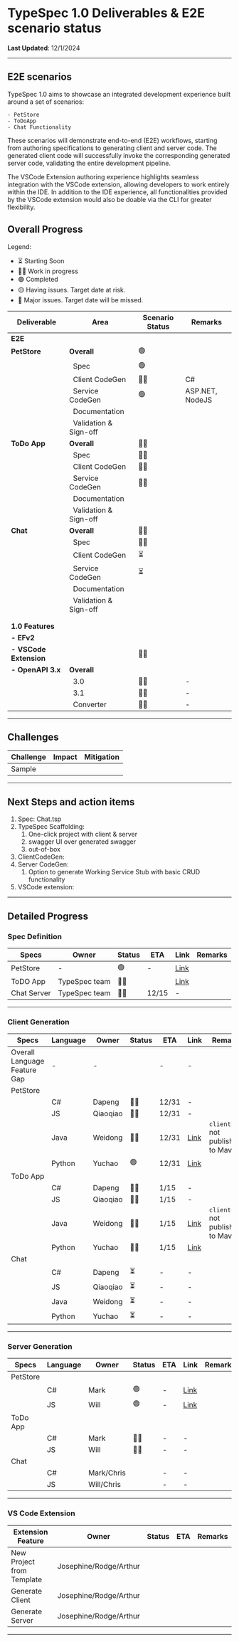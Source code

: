 # TypeSpec 1.0 Deliverables & E2E scenario status

**Last Updated**: 12/1/2024

---

## E2E scenarios

TypeSpec 1.0 aims to showcase an integrated development experience built around a set of scenarios:

    - PetStore
    - ToDoApp
    - Chat Functionality

These scenarios will demonstrate end-to-end (E2E) workflows, starting from authoring specifications to generating client and server code. The generated client code will successfully invoke the corresponding generated server code, validating the entire development pipeline.

The VSCode Extension authoring experience highlights seamless integration with the VSCode extension, allowing developers to work entirely within the IDE. In addition to the IDE experience, all functionalities provided by the VSCode extension would also be doable via the CLI for greater flexibility.

## Overall Progress

Legend:

- :hourglass_flowing_sand: Starting Soon
- :running_man: Work in progress
- :green_circle: Completed
- :yellow_circle: Having issues. Target date at risk.
- :red_circle: Major issues. Target date will be missed.

| **Deliverable**        | **Area**                          | **Scenario Status**      | **Remarks**     |
| ---------------------- | --------------------------------- | ------------------------ | --------------- |
| **E2E**                |                                   |                          |                 |
| **PetStore**           | **Overall**                       | :green_circle:           |                 |
|                        | &nbsp;&nbsp;Spec                  | :green_circle:           |                 |
|                        | &nbsp;&nbsp;Client CodeGen        | :running_man:            | C#              |
|                        | &nbsp;&nbsp;Service CodeGen       | :green_circle:           | ASP.NET, NodeJS |
|                        | &nbsp;&nbsp;Documentation         |                          |                 |
|                        | &nbsp;&nbsp;Validation & Sign-off |                          |                 |
| **ToDo App**           | **Overall**                       | :running_man:            |                 |
|                        | &nbsp;&nbsp;Spec                  | :running_man:            |                 |
|                        | &nbsp;&nbsp;Client CodeGen        | :running_man:            |                 |
|                        | &nbsp;&nbsp;Service CodeGen       | :running_man:            |                 |
|                        | &nbsp;&nbsp;Documentation         |                          |                 |
|                        | &nbsp;&nbsp;Validation & Sign-off |                          |                 |
| **Chat**               | **Overall**                       | :running_man:            |                 |
|                        | &nbsp;&nbsp;Spec                  | :running_man:            |                 |
|                        | &nbsp;&nbsp;Client CodeGen        | :hourglass_flowing_sand: |                 |
|                        | &nbsp;&nbsp;Service CodeGen       | :hourglass_flowing_sand: |                 |
|                        | &nbsp;&nbsp;Documentation         |                          |                 |
|                        | &nbsp;&nbsp;Validation & Sign-off |                          |                 |
|                        |                                   |                          |                 |
|                        |                                   |                          |                 |
| **1.0 Features**       |                                   |                          |                 |
| **- EFv2**             |                                   |                          |                 |
| **- VSCode Extension** |                                   | :running_man:            |                 |
| **- OpenAPI 3.x**      | **Overall**                       |                          |                 |
|                        | &nbsp;&nbsp;3.0                   | :running_man:            | -               |
|                        | &nbsp;&nbsp;3.1                   | :running_man:            | -               |
|                        | &nbsp;&nbsp;Converter             | :running_man:            | -               |

---

## Challenges

| **Challenge** | **Impact** | **Mitigation** |
| ------------- | ---------- | -------------- |
| Sample        |            |                |

---

## Next Steps and action items

1. Spec: Chat.tsp
1. TypeSpec Scaffolding:
   1. One-click project with client & server
   1. swagger UI over generated swagger
   1. out-of-box
1. ClientCodeGen:
1. Server CodeGen:
   1. Option to generate Working Service Stub with basic CRUD functionality
1. VSCode extension:

---

## Detailed Progress

### Spec Definition

| **Specs**   | **Owner**     | **Status**     | **ETA** | **Link**                                                                                  | **Remarks** |
| ----------- | ------------- | -------------- | ------- | ----------------------------------------------------------------------------------------- | ----------- |
| PetStore    | -             | :green_circle: | -       | [Link](https://github.com/allenjzhang/typespec-e2e-demo/blob/main/petstore/spec/main.tsp) |             |
| ToDO App    | TypeSpec team | :running_man:  |         | [Link](https://github.com/allenjzhang/typespec-e2e-demo/blob/main/todoApp/spec/main.tsp)  |             |
| Chat Server | TypeSpec team | :running_man:  | 12/15   | -                                                                                         |             |

---

### Client Generation

| **Specs**                    | **Language** | **Owner** | **Status**               | **ETA** | **Link** | **Remarks** |
| ---------------------------- | ------------ | --------- | ------------------------ | ------- | -------- | ----------- |
| Overall Language Feature Gap | -            | -         |                          | -       | -        |             |
| PetStore                     |              |           |                          |         |          |             |
|                              | C#           | Dapeng    | :running_man:            | 12/31   | -        |             |
|                              | JS           | Qiaoqiao  | :running_man:            | 12/31   | -        |             |
|                              | Java         | Weidong   | :running_man:            | 12/31   | [Link](https://github.com/allenjzhang/typespec-e2e-demo/tree/main/petstore/clients/java) | `clientcore` not published to Maven |
|                              | Python       | Yuchao    | :green_circle:           | 12/31   | [Link](https://github.com/msyyc/typespec-e2e-demo/tree/python-petstore/petstore/clients/python) |             |
| ToDo App                     |              |           |                          |         |          |             |
|                              | C#           | Dapeng    | :running_man:            | 1/15    | -        |             |
|                              | JS           | Qiaoqiao  | :running_man:            | 1/15    | -        |             |
|                              | Java         | Weidong   | :running_man:            | 1/15    | [Link](https://github.com/allenjzhang/typespec-e2e-demo/tree/main/todoApp/clients/java) | `clientcore` not published to Maven |
|                              | Python       | Yuchao    | :running_man:            | 1/15    | [Link](https://github.com/msyyc/typespec-e2e-demo/tree/python-output/todoApp/clients/python) |             |
| Chat                         |              |           |                          |         |          |             |
|                              | C#           | Dapeng    | :hourglass_flowing_sand: | -       | -        |             |
|                              | JS           | Qiaoqiao  | :hourglass_flowing_sand: | -       | -        |             |
|                              | Java         | Weidong   | :hourglass_flowing_sand: | -       | -        |             |
|                              | Python       | Yuchao    | :hourglass_flowing_sand: | -       | -        |             |

---

### Server Generation

| **Specs** | **Language** | **Owner**  | **Status**     | **ETA** | **Link**                                                                                   | **Remarks** |
| --------- | ------------ | ---------- | -------------- | ------- | ------------------------------------------------------------------------------------------ | ----------- |
| PetStore  |              |            |                |         |                                                                                            |             |
|           | C#           | Mark       | :green_circle: | -       | [Link](https://github.com/allenjzhang/typespec-e2e-demo/tree/main/petstore/servers/aspnet) |             |
|           | JS           | Will       | :green_circle: | -       | [Link](https://github.com/allenjzhang/typespec-e2e-demo/tree/main/petstore/servers/node)   |             |
| ToDo App  |              |            |                |         |                                                                                            |             |
|           | C#           | Mark       | :running_man:  | -       | -                                                                                          |             |
|           | JS           | Will       | :running_man:  | -       | -                                                                                          |             |
| Chat      |              |            |                |         |                                                                                            |             |
|           | C#           | Mark/Chris |                | -       | -                                                                                          |             |
|           | JS           | Will/Chris |                | -       | -                                                                                          |             |

---

### VS Code Extension

| **Extension Feature**     | **Owner**              | **Status** | **ETA** | **Remarks** |
| ------------------------- | ---------------------- | ---------- | ------- | ----------- |
| New Project from Template | Josephine/Rodge/Arthur |            |         |             |
| Generate Client           | Josephine/Rodge/Arthur |            |         |             |
| Generate Server           | Josephine/Rodge/Arthur |            |         |             |

---
